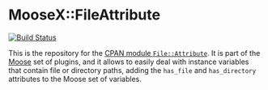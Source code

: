 # MooseX::FileAttribute

[![Build Status](https://travis-ci.org/JJ/moosex-fileattribute.svg?branch=master)](https://travis-ci.org/JJ/moosex-fileattribute)

This is the repository for
the
[CPAN module `File::Attribute`](https://metacpan.org/release/MooseX-FileAttribute). It
is part of the [Moose](https://metacpan.org/pod/Moose) set of plugins,
and it allows to easily deal with instance variables that contain file
or directory paths, adding the `has_file` and `has_directory`
attributes to the Moose set of variables. 
